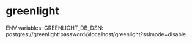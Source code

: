 # greenlight

ENV variables:
GREENLIGHT_DB_DSN: postgres://greenlight:password@localhost/greenlight?sslmode=disable
